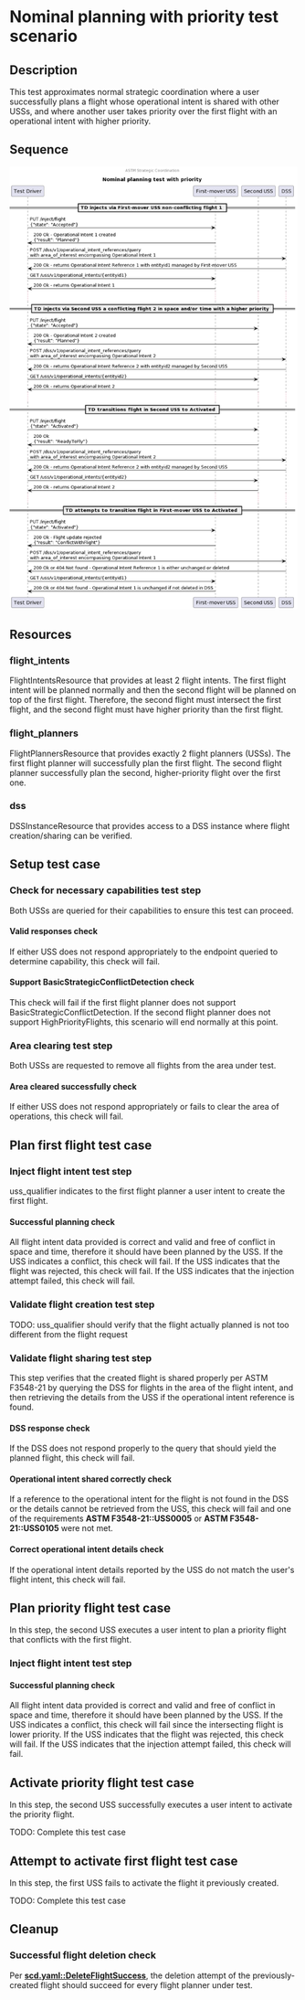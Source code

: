 # Nominal planning with priority test scenario

## Description

This test approximates normal strategic coordination where a user successfully
plans a flight whose operational intent is shared with other USSs, and where
another user takes priority over the first flight with an operational intent
with higher priority.

## Sequence

![Sequence diagram](sequence.png)

## Resources

### flight_intents

FlightIntentsResource that provides at least 2 flight intents.  The first flight intent will be planned normally and then the second flight will be planned on top of the first flight.  Therefore, the second flight must intersect the first flight, and the second flight must have higher priority than the first flight.

### flight_planners

FlightPlannersResource that provides exactly 2 flight planners (USSs).  The first flight planner will successfully plan the first flight.  The second flight planner successfully plan the second, higher-priority flight over the first one.

### dss

DSSInstanceResource that provides access to a DSS instance where flight creation/sharing can be verified.

## Setup test case

### Check for necessary capabilities test step

Both USSs are queried for their capabilities to ensure this test can proceed.

#### Valid responses check

If either USS does not respond appropriately to the endpoint queried to determine capability, this check will fail.

#### Support BasicStrategicConflictDetection check

This check will fail if the first flight planner does not support BasicStrategicConflictDetection.  If the second flight planner does not support HighPriorityFlights, this scenario will end normally at this point.

### Area clearing test step

Both USSs are requested to remove all flights from the area under test.

#### Area cleared successfully check

If either USS does not respond appropriately or fails to clear the area of operations, this check will fail.

## Plan first flight test case

### Inject flight intent test step

uss_qualifier indicates to the first flight planner a user intent to create the first flight.

#### Successful planning check

All flight intent data provided is correct and valid and free of conflict in space and time, therefore it should have been planned by the USS.  If the USS indicates a conflict, this check will fail.  If the USS indicates that the flight was rejected, this check will fail.  If the USS indicates that the injection attempt failed, this check will fail.

### Validate flight creation test step

TODO: uss_qualifier should verify that the flight actually planned is not too different from the flight request

### Validate flight sharing test step

This step verifies that the created flight is shared properly per ASTM F3548-21 by querying the DSS for flights in the area of the flight intent, and then retrieving the details from the USS if the operational intent reference is found.

#### DSS response check

If the DSS does not respond properly to the query that should yield the planned flight, this check will fail.

#### Operational intent shared correctly check

If a reference to the operational intent for the flight is not found in the DSS or the details cannot be retrieved from the USS, this check will fail and one of the requirements **ASTM F3548-21::USS0005** or **ASTM F3548-21::USS0105** were not met.

#### Correct operational intent details check

If the operational intent details reported by the USS do not match the user's flight intent, this check will fail.

## Plan priority flight test case

In this step, the second USS executes a user intent to plan a priority flight that conflicts with the first flight.

### Inject flight intent test step

#### Successful planning check

All flight intent data provided is correct and valid and free of conflict in space and time, therefore it should have been planned by the USS.  If the USS indicates a conflict, this check will fail since the intersecting flight is lower priority.  If the USS indicates that the flight was rejected, this check will fail.  If the USS indicates that the injection attempt failed, this check will fail.

## Activate priority flight test case

In this step, the second USS successfully executes a user intent to activate the priority flight.

TODO: Complete this test case

## Attempt to activate first flight test case

In this step, the first USS fails to activate the flight it previously created.

TODO: Complete this test case

## Cleanup

### Successful flight deletion check

Per **[scd.yaml::DeleteFlightSuccess](../../../../../interfaces/automated-testing/scd/scd.yaml)**, the deletion attempt of the previously-created flight should succeed for every flight planner under test.
